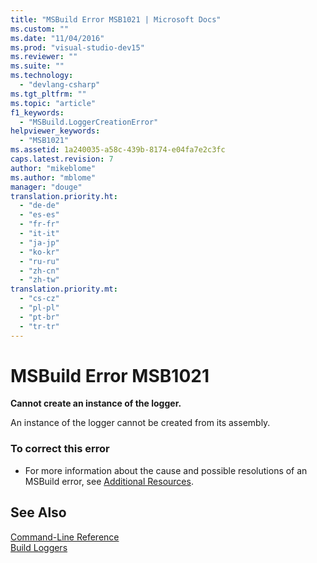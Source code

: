 ```yaml
---
title: "MSBuild Error MSB1021 | Microsoft Docs"
ms.custom: ""
ms.date: "11/04/2016"
ms.prod: "visual-studio-dev15"
ms.reviewer: ""
ms.suite: ""
ms.technology: 
  - "devlang-csharp"
ms.tgt_pltfrm: ""
ms.topic: "article"
f1_keywords: 
  - "MSBuild.LoggerCreationError"
helpviewer_keywords: 
  - "MSB1021"
ms.assetid: 1a240035-a58c-439b-8174-e04fa7e2c3fc
caps.latest.revision: 7
author: "mikeblome"
ms.author: "mblome"
manager: "douge"
translation.priority.ht: 
  - "de-de"
  - "es-es"
  - "fr-fr"
  - "it-it"
  - "ja-jp"
  - "ko-kr"
  - "ru-ru"
  - "zh-cn"
  - "zh-tw"
translation.priority.mt: 
  - "cs-cz"
  - "pl-pl"
  - "pt-br"
  - "tr-tr"
---
```

# MSBuild Error MSB1021
**Cannot create an instance of the logger.**  
  
 An instance of the logger cannot be created from its assembly.  
  
### To correct this error  
  
-   For more information about the cause and possible resolutions of an MSBuild error, see [Additional Resources](../msbuild/additional-msbuild-resources.md).  
  
## See Also  
 [Command-Line Reference](../msbuild/msbuild-command-line-reference.md)   
 [Build Loggers](../msbuild/build-loggers.md)